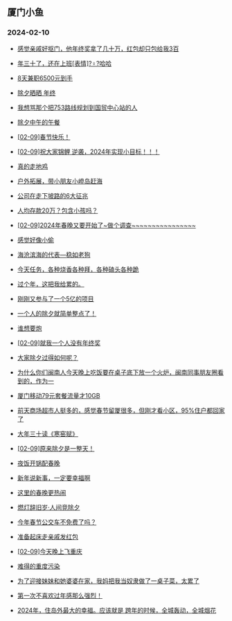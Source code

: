 ## 厦门小鱼 
### 2024-02-10

+ [感觉亲戚好抠门，他年终奖拿了几十万，红包却只包给我3百](http://bbs.xmfish.com/read-htm-tid-18145258.html)

+ [年三十了，还在上班[表情]?♀?哈哈](http://bbs.xmfish.com/read-htm-tid-18145242.html)

+ [8天兼职6500元到手](http://bbs.xmfish.com/read-htm-tid-18145282.html)

+ [除夕晒晒 年终](http://bbs.xmfish.com/read-htm-tid-18145257.html)

+ [我想骂那个把753路线规划到国贸中心站的人](http://bbs.xmfish.com/read-htm-tid-18145234.html)

+ [除夕中午的午餐](http://bbs.xmfish.com/read-htm-tid-18145269.html)

+ [[02-09]春节快乐！](http://bbs.xmfish.com/read-htm-tid-18145246.html)

+ [[02-09]祝大家锦鲤 逆袭，2024年实现小目标！！！](http://bbs.xmfish.com/read-htm-tid-18145237.html)

+ [真的走地鸡](http://bbs.xmfish.com/read-htm-tid-18145273.html)

+ [户外拓展，带小朋友小嶝岛赶海](http://bbs.xmfish.com/read-htm-tid-18145259.html)

+ [公司在走下坡路的6大征兆](http://bbs.xmfish.com/read-htm-tid-18145276.html)

+ [人均存款20万？包含小孩吗？](http://bbs.xmfish.com/read-htm-tid-18145290.html)

+ [[02-09]2024年春晚又要开始了~做个调查~~~~~~~~~~~~~~~~](http://bbs.xmfish.com/read-htm-tid-18145305.html)

+ [感觉好像小偷](http://bbs.xmfish.com/read-htm-tid-18145289.html)

+ [海沧滨海的代表—稳如老狗](http://bbs.xmfish.com/read-htm-tid-18145316.html)

+ [今天任务，各种烧香各种拜，各种磕头各种跪](http://bbs.xmfish.com/read-htm-tid-18145288.html)

+ [过个年，这把我给累的。](http://bbs.xmfish.com/read-htm-tid-18145310.html)

+ [刚刚又参与了一个5亿的项目](http://bbs.xmfish.com/read-htm-tid-18145347.html)

+ [一个人的除夕就简单整点了！](http://bbs.xmfish.com/read-htm-tid-18145311.html)

+ [谁想要炮](http://bbs.xmfish.com/read-htm-tid-18145341.html)

+ [[02-09]就我一个人没有年终奖](http://bbs.xmfish.com/read-htm-tid-18145313.html)

+ [大家除夕过得如何呢？](http://bbs.xmfish.com/read-htm-tid-18145312.html)

+ [为什么你们闽南人今天晚上吃饭要在桌子底下放一个火炉，闽南同事朋友圈看到的，作为一](http://bbs.xmfish.com/read-htm-tid-18145317.html)

+ [厦门移动79元套餐流量才10GB](http://bbs.xmfish.com/read-htm-tid-18145301.html)

+ [前天商场超市人挺多的，感觉春节留厦很多，但刚才看小区，95%住户都回家了](http://bbs.xmfish.com/read-htm-tid-18145338.html)

+ [大年三十读《寒窑赋》](http://bbs.xmfish.com/read-htm-tid-18145318.html)

+ [[02-09]原来除夕是一整天！](http://bbs.xmfish.com/read-htm-tid-18145336.html)

+ [夜饭开锅配春晚](http://bbs.xmfish.com/read-htm-tid-18145330.html)

+ [新年说新事，一定要幸福啊](http://bbs.xmfish.com/read-htm-tid-18145332.html)

+ [这里的春晚更热闹](http://bbs.xmfish.com/read-htm-tid-18145325.html)

+ [燃灯辞旧岁·人间竞除夕](http://bbs.xmfish.com/read-htm-tid-18145326.html)

+ [今年春节公交车不免费了吗？](http://bbs.xmfish.com/read-htm-tid-18145376.html)

+ [准备起床走亲戚发红包](http://bbs.xmfish.com/read-htm-tid-18145363.html)

+ [[02-09]今天晚上飞重庆](http://bbs.xmfish.com/read-htm-tid-18145351.html)

+ [难得的重度污染](http://bbs.xmfish.com/read-htm-tid-18145362.html)

+ [为了迎接妹妹和她婆婆在家，我妈把我当奴隶做了一桌子菜，太累了](http://bbs.xmfish.com/read-htm-tid-18145377.html)

+ [第一次不喜欢过年感那么强烈！](http://bbs.xmfish.com/read-htm-tid-18145375.html)

+ [2024年，住岛外最大的幸福。应该就是 跨年的时候，全城轰动，全城烟花](http://bbs.xmfish.com/read-htm-tid-18145349.html)

